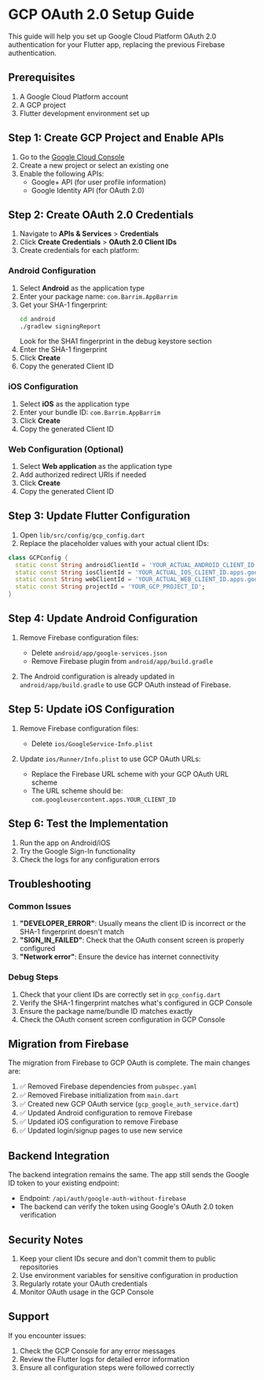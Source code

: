 # GCP OAuth 2.0 Setup Guide

This guide will help you set up Google Cloud Platform OAuth 2.0 authentication for your Flutter app, replacing the previous Firebase authentication.

## Prerequisites

1. A Google Cloud Platform account
2. A GCP project
3. Flutter development environment set up

## Step 1: Create GCP Project and Enable APIs

1. Go to the [Google Cloud Console](https://console.cloud.google.com/)
2. Create a new project or select an existing one
3. Enable the following APIs:
   - Google+ API (for user profile information)
   - Google Identity API (for OAuth 2.0)

## Step 2: Create OAuth 2.0 Credentials

1. Navigate to **APIs & Services** > **Credentials**
2. Click **Create Credentials** > **OAuth 2.0 Client IDs**
3. Create credentials for each platform:

### Android Configuration
1. Select **Android** as the application type
2. Enter your package name: `com.Barrim.AppBarrim`
3. Get your SHA-1 fingerprint:
   ```bash
   cd android
   ./gradlew signingReport
   ```
   Look for the SHA1 fingerprint in the debug keystore section
4. Enter the SHA-1 fingerprint
5. Click **Create**
6. Copy the generated Client ID

### iOS Configuration
1. Select **iOS** as the application type
2. Enter your bundle ID: `com.Barrim.AppBarrim`
3. Click **Create**
4. Copy the generated Client ID

### Web Configuration (Optional)
1. Select **Web application** as the application type
2. Add authorized redirect URIs if needed
3. Click **Create**
4. Copy the generated Client ID

## Step 3: Update Flutter Configuration

1. Open `lib/src/config/gcp_config.dart`
2. Replace the placeholder values with your actual client IDs:

```dart
class GCPConfig {
  static const String androidClientId = 'YOUR_ACTUAL_ANDROID_CLIENT_ID.apps.googleusercontent.com';
  static const String iosClientId = 'YOUR_ACTUAL_IOS_CLIENT_ID.apps.googleusercontent.com';
  static const String webClientId = 'YOUR_ACTUAL_WEB_CLIENT_ID.apps.googleusercontent.com';
  static const String projectId = 'YOUR_GCP_PROJECT_ID';
}
```

## Step 4: Update Android Configuration

1. Remove Firebase configuration files:
   - Delete `android/app/google-services.json`
   - Remove Firebase plugin from `android/app/build.gradle`

2. The Android configuration is already updated in `android/app/build.gradle` to use GCP OAuth instead of Firebase.

## Step 5: Update iOS Configuration

1. Remove Firebase configuration files:
   - Delete `ios/GoogleService-Info.plist`

2. Update `ios/Runner/Info.plist` to use GCP OAuth URLs:
   - Replace the Firebase URL scheme with your GCP OAuth URL scheme
   - The URL scheme should be: `com.googleusercontent.apps.YOUR_CLIENT_ID`

## Step 6: Test the Implementation

1. Run the app on Android/iOS
2. Try the Google Sign-In functionality
3. Check the logs for any configuration errors

## Troubleshooting

### Common Issues

1. **"DEVELOPER_ERROR"**: Usually means the client ID is incorrect or the SHA-1 fingerprint doesn't match
2. **"SIGN_IN_FAILED"**: Check that the OAuth consent screen is properly configured
3. **"Network error"**: Ensure the device has internet connectivity

### Debug Steps

1. Check that your client IDs are correctly set in `gcp_config.dart`
2. Verify the SHA-1 fingerprint matches what's configured in GCP Console
3. Ensure the package name/bundle ID matches exactly
4. Check the OAuth consent screen configuration in GCP Console

## Migration from Firebase

The migration from Firebase to GCP OAuth is complete. The main changes are:

1. ✅ Removed Firebase dependencies from `pubspec.yaml`
2. ✅ Removed Firebase initialization from `main.dart`
3. ✅ Created new GCP OAuth service (`gcp_google_auth_service.dart`)
4. ✅ Updated Android configuration to remove Firebase
5. ✅ Updated iOS configuration to remove Firebase
6. ✅ Updated login/signup pages to use new service

## Backend Integration

The backend integration remains the same. The app still sends the Google ID token to your existing endpoint:
- Endpoint: `/api/auth/google-auth-without-firebase`
- The backend can verify the token using Google's OAuth 2.0 token verification

## Security Notes

1. Keep your client IDs secure and don't commit them to public repositories
2. Use environment variables for sensitive configuration in production
3. Regularly rotate your OAuth credentials
4. Monitor OAuth usage in the GCP Console

## Support

If you encounter issues:
1. Check the GCP Console for any error messages
2. Review the Flutter logs for detailed error information
3. Ensure all configuration steps were followed correctly
